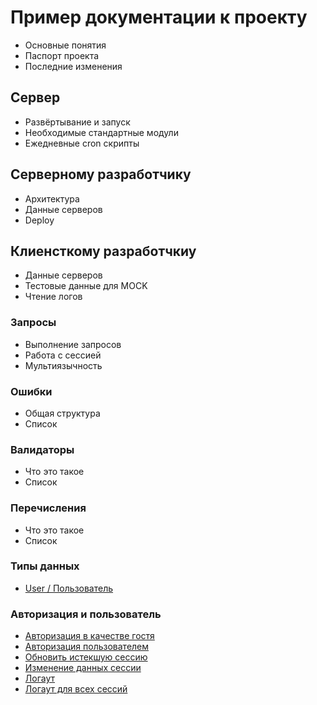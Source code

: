 # Пример документации к проекту

* Основные понятия
* Паспорт проекта
* Последние изменения

## Сервер

* Развёртывание и запуск
* Необходимые стандартные модули
* Ежедневные cron скрипты

## Серверному разработчику

* Архитектура
* Данные серверов
* Deploy

## Клиенсткому разработчкиу

* Данные серверов
* Тестовые данные для MOCK
* Чтение логов

### Запросы

* Выполнение запросов
* Работа с сессией
* Мультиязычность

### Ошибки

* Общая структура
* Список

### Валидаторы

* Что это такое
* Список

### Перечисления

* Что это такое
* Список

### Типы данных

* [User / Пользователь](types/user.md)

### Авторизация и пользователь

* [Авторизация в качестве гостя](api/v1/sessions/guest/_post.md)
* [Авторизация пользователем](api/v1/sessions/user/_post.md)
* [Обновить истекшую сессию](api/v1/sessions/refreshed/_post.md)
* [Изменение данных сессии](api/v1/sessions/current/_patch.md)
* [Логаут](api/v1/sessions/current/_delete.md)
* [Логаут для всех сессий](api/v1/sessions/_delete.md)

